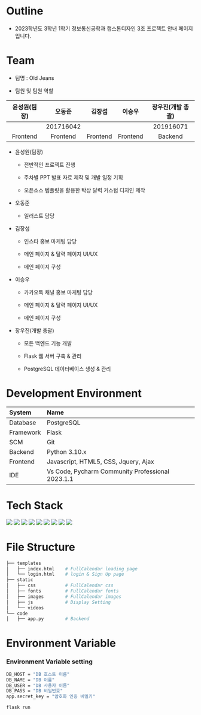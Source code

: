 # Outline
* 2023학년도 3학년 1학기 정보통신공학과 캡스톤디자인 3조 프로젝트 안내 페이지입니다.

# Team
* 팀명 : Old Jeans
 
* 팀원 및 팀원 역할

|윤성원(팀장)|오동준|김장섭|이승우|장우진(개발 총괄)|
|:---------------------:|:---------------------:|:---------------------:|:---------------------:|:---------------------:|
||201716042|||201916071|
|Frontend|Frontend|Frontend|Frontend|Backend|

* 윤성원(팀장)

  * 전반적인 프로젝트 진행 
  
  * 주차별 PPT 발표 자료 제작 및 개발 일정 기획
  
  * 오픈소스 템플릿을 활용한 탁상 달력 커스텀 디자인 제작

* 오동준
 
  * 일러스트 담당

* 김장섭

  * 인스타 홍보 마케팅 담당
  
  * 메인 페이지 & 달력 페이지 UI/UX

  * 메인 페이지 구성

* 이승우 

  * 카카오톡 채널 홍보 마케팅 담당
  
  * 메인 페이지 & 달력 페이지 UI/UX

  * 메인 페이지 구성

* 장우진(개발 총괄)

  * 모든 백엔드 기능 개발
  
  * Flask 웹 서버 구축 & 관리
  
  * PostgreSQL 데이터베이스 생성 & 관리

# Development Environment

|System|Name|
|:---|:---|
|Database|PostgreSQL|
|Framework|Flask|
|SCM|Git|
|Backend|Python 3.10.x|
|Frontend|Javascript, HTML5, CSS, Jquery, Ajax|
|IDE|Vs Code, Pycharm Community Professional 2023.1.1|

# Tech Stack

<div class="container">
 <img src="https://img.shields.io/badge/html5-E34F26?style=for-the-badge&logo=html5&logoColor=white"> 
 <img src="https://img.shields.io/badge/css-1572B6?style=for-the-badge&logo=css3&logoColor=white"> 
 <img src="https://img.shields.io/badge/javascript-F7DF1E?style=for-the-badge&logo=javascript&logoColor=black">
 <img src="https://img.shields.io/badge/jquery-FFCA28?style=for-the-badge&logo=jquery&logoColor=white">
 <img src="https://img.shields.io/badge/bootstrap-7952B3?style=for-the-badge&logo=bootstrap&logoColor=white">
 <img src="https://img.shields.io/badge/Python-3776AB?style=for-the-badge&logo=python&logoColor=white"> 
 <img src="https://img.shields.io/badge/PostgreSQL-003545?style=for-the-badge&logo=PostgreSQL&logoColor=white"> 
 <img src="https://img.shields.io/badge/flask-000000?style=for-the-badge&logo=flask&logoColor=white">
 <img src="https://img.shields.io/badge/github-181717?style=for-the-badge&logo=github&logoColor=white">
</div>

# File Structure

```bash
├── templates
│   ├── index.html    # FullCalendar loading page
│   └── login.html    # login & Sign Up page
├── static
│   ├── css           # FullCalendar css
│   ├── fonts         # FullCalendar fonts
│   ├── images        # FullCalendar images
│   ├── js            # Display Setting
│   └── videos        
└── code
│   ├── app.py        # Backend
``` 

# Environment Variable

### Environment Variable setting
```bash
DB_HOST = "DB 호스트 이름"
DB_NAME = "DB 이름"
DB_USER = "DB 사용자 이름"
DB_PASS = "DB 비밀번호"
app.secret_key = "암호화 인증 비밀키"
```

```bash
flask run
```
